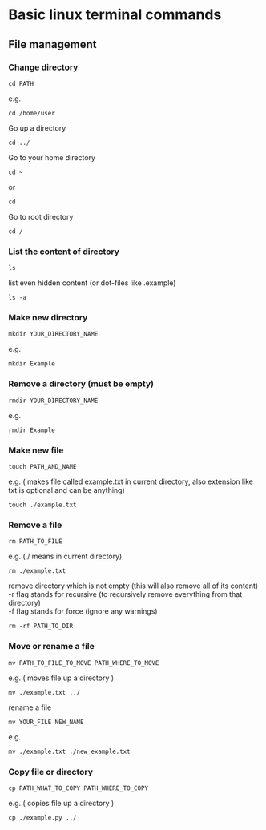 # Basic linux terminal commands
## File management
### Change directory
```
cd PATH
```
e.g.
```
cd /home/user
```
Go up a directory
```
cd ../
```
Go to your home directory
```
cd ~
```
or
```
cd
```
Go to root directory
```
cd /
```
### List the content of directory
```
ls
```
list even hidden content (or dot-files like .example)
```
ls -a
```
### Make new directory
```
mkdir YOUR_DIRECTORY_NAME
```
e.g.
```
mkdir Example
```
### Remove a directory (must be empty)
```
rmdir YOUR_DIRECTORY_NAME
```
e.g.
```
rmdir Example
```

### Make new file 
```
touch PATH_AND_NAME
```
e.g. ( makes file called example.txt in current directory, also extension like txt is optional and can be anything)
```
touch ./example.txt
```
### Remove a file
```
rm PATH_TO_FILE
```
e.g. (./ means in current directory)
```
rm ./example.txt
```
remove directory which is not empty (this will also remove all of its content) </br>
-r flag stands for recursive (to recursively remove everything from that directory) </br>
-f flag stands for force (ignore any warnings)

```
rm -rf PATH_TO_DIR
```
### Move or rename a file
```
mv PATH_TO_FILE_TO_MOVE PATH_WHERE_TO_MOVE
```
e.g. ( moves file up a directory )
```
mv ./example.txt ../
```
rename a file
```
mv YOUR_FILE NEW_NAME
```
e.g.
```
mv ./example.txt ./new_example.txt 
```
### Copy file or directory
```
cp PATH_WHAT_TO_COPY PATH_WHERE_TO_COPY
```
e.g. ( copies file up a directory )
```
cp ./example.py ../
```
